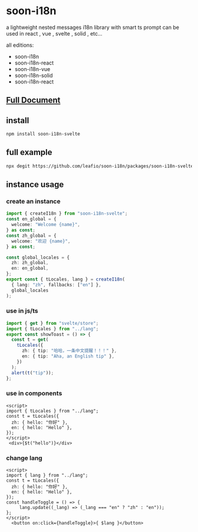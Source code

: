 # soon-i18n

a lightweight nested messages i18n library with smart ts prompt can be used in react , vue , svelte , solid , etc...

all editions:

- soon-i18n
- soon-i18n-react
- soon-i18n-vue
- soon-i18n-solid
- soon-i18n-react

## [Full Document](https://leafio.github.io/soon-i18n/)

## install

```bash
npm install soon-i18n-svelte
```

## full example

```bash
npx degit https://github.com/leafio/soon-i18n/packages/soon-i18n-svelte/demo
```

## instance usage

### create an instance

```ts
import { createI18n } from "soon-i18n-svelte";
const en_global = {
  welcome: "Welcome {name}",
} as const;
const zh_global = {
  welcome: "欢迎 {name}",
} as const;

const global_locales = {
  zh: zh_global,
  en: en_global,
};
export const { tLocales, lang } = createI18n(
  { lang: "zh", fallbacks: ["en"] },
  global_locales
);
```

### use in js/ts

```ts
import { get } from "svelte/store";
import { tLocales } from "../lang";
export const showToast = () => {
  const t = get(
    tLocales({
      zh: { tip: "哈哈，一条中文提醒！！！" },
      en: { tip: "Aha, an English tip" },
    })
  );
  alert(t("tip"));
};
```

### use in components

```svelte
<script>
import { tLocales } from "../lang";
const t = tLocales({
  zh: { hello: "你好" },
  en: { hello: "Hello" },
});
</script>
 <div>{$t("hello")}</div>
```

### change lang

```svelte
<script>
import { lang } from "../lang";
const t = tLocales({
  zh: { hello: "你好" },
  en: { hello: "Hello" },
});
const handleToggle = () => {
     lang.update((_lang) => (_lang === "en" ? "zh" : "en"));
};
</script>
  <button on:click={handleToggle}>{ $lang }</button>
```
